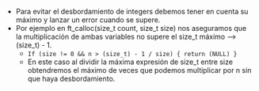 - Para evitar el desbordamiento de integers debemos tener en cuenta su máximo y lanzar un error cuando se supere. 
- Por ejemplo en ft_calloc(size_t count, size_t size) nos aseguramos que la multiplicación de ambas variables no supere el size_t máximo --> (size_t) - 1. 
    - `If (size != 0 && n > (size_t) - 1 / size) { return (NULL) }` 
    - En este caso al dividir la máxima expresión de size_t entre size obtendremos el máximo de veces que podemos multiplicar por n sin que haya desbordamiento.